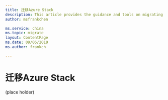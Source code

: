 ```yaml
---
title: 迁移Azure Stack
description: This article provides the guidance and tools on migrating Azure Stack resources.
author: msfrankchen

ms.service: china 
ms.topic: migrate
layout: ContentPage 
ms.date: 09/06/2019
ms.author: frankch

---
```



# 迁移Azure Stack
(place holder)
